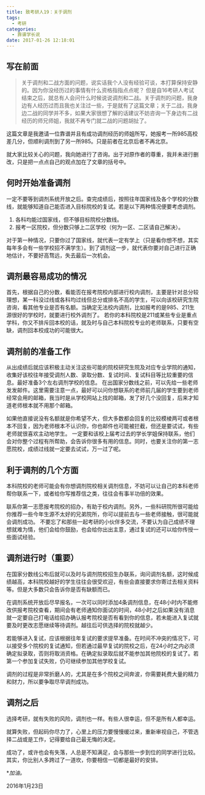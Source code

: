 ```yaml
---
title: 致考研人19：关于调剂
tags:
  - 考研
categories:
  - 靠谱学长说
date: 2017-01-26 12:18:01
---
```



## 写在前面

>关于调剂和二战方面的问题，说实话我个人没有经验可谈，本打算保持安静的。因为你没经历过的事情有什么资格指指点点呢？
>但是自16考研人考试结束之后，就总有人会问什么时候说说调剂和二战。关于调剂的问题，我身边有人经历过而且我也关注过一些，于是就有了这篇文章；关于二战，我身边二战的同学并不多，如果大家很想了解的话建议不妨咨询一下身边有二战经历的师兄师姐，我就不再专门就二战的问题胡扯了。

这篇文章是我邀请一位靠谱并且有成功调剂经历的师姐所写，她报考一所985高校差几分，但顺利调剂到了另一所985。只是前者在北京后者不再北京。

就大家比较关心的问题，我向她进行了咨询。出于对原作者的尊重，我并未进行删改，只是把一点点自己的观点加在了文章的括号中。

<!-- more -->

## 何时开始准备调剂

一定不要等到调剂系统开放之后。查完成绩后，按照往年国家线及各个学校的分数线，就能够知道自己能否进入目标院校的复试。若是以下两种情况便要考虑调剂。

1. 各科均能过国家线，但不够目标院校分数线。
2.  报考一区院校，但分数只够上二区学校（何为一区、二区请自己解决）。

对于第一种情况，只要你过了国家线，就代表一定有学上（只是看你想不想，其实每年多会有一些学校招不满学生）。到了调剂这一步，就代表你要对自己进行正确地估计，不要好高骛远，失去最后一次机会。

## 调剂最容易成功的情况

首先，根据自己的分数，看能否在报考院校内部进行校内调剂，主要是针对总分较理想，某一科没过线或各科均过线但总分或排名不高的学生，可以向该校研究生院咨询，看其他专业是否有名额。当确定无法校内调剂，比如报考的是985、211生源很好的学校时，就要进行校外调剂了。
若你的本科院校是211或某些专业是重点学科，你又不排斥回本校的话，就及时与自己本科院校专业的老师联系，只要有空缺，调剂回本校成功的可能很大。

## 调剂前的准备工作

从出成绩后就应该积极主动关注这些可能的院校研究生院及对应专业学院的通知，收集好该校往年接受调剂人数、录取分数、复试时间、复试科目等比较重要的信息。最好准备3个左右调剂学校的信息。
在出国家分数线之前，可以先给一些老师发发邮件。这里需要注意一点，最好可以问你想联系的老师前几届的学生要到老师经常会用的邮箱，我当时是从学校网站上找的邮箱，发了好几个没回复，后来才知道老师根本就不用那个邮箱。

如果他直接说没有名额就是你希望不大，但大多数都会回复的比较模棱两可或者根本不回复，因为老师根本不认识你，你也邮件也可能被拦截，但还是要试试，有些老师就很喜欢主动地学生。
一定要和该校上届考过去的学长学姐保持联系，他们会对你整个过程有所帮助，会告诉你很多有用的信息。同时，也要关注你的第一志愿院校，成绩过线就一定要去试试，万一过了呢。

## 利于调剂的几个方面

本科院校的老师可能会有你想调剂院校相关调剂信息，不妨可以让自己的本科老师帮你联系一下，或者给你写推荐信之类，往往会有事半功倍的效果。

联系你第一志愿报考院校的招办，有助于校内调剂。另外，一些科研院所很可能给你推荐一些今年生源不太好的兄弟院所，你可以提前去与一些老师接触，很可能就会调剂成功。
不要忘了和那些一起考研的小伙伴多交流，不要认为自己成绩不理想就难为情，他们会给你鼓励，也会给你出出主意，通过复试的还可以给你传授一些面试经验。

## 调剂进行时（重要）

在国家分数线公布后就可以及时与调剂院校招生办联系，询问调剂名额，这时候成绩越高，本科院校越好的学生往往会很受欢迎，有些会直接要求你寄过去相关资料等。但是大多数只会告诉你是否有缺额而已。

在调剂系统开放后尽早报名，一次可以同时添加4条调剂信息，在48小时内不能修改供报考院校查看，期间会有老师通知你面试的时间，48小时之后如果没有消息就一定要自己打电话给招办确认报考院校是否有看到你的信息，若未能进入复试就要及时更改志愿继续等待调剂。越往后可供选择的院校就越少。

若能够进入复试，应该根据往年复试的要求提早准备。在时间不冲突的情况下，可以接受多个院校的复试通知，但若通过最早复试的院校之后，在24小时之内必须确定拟录取，否则将取消资格。在确定拟录取后就不能参加其他院校的复试了。若第一个参加复试失败，仍可继续参加其他学校复试。

调剂的过程是非常折磨人的，尤其是在多个院校之间奔波，你需要耗费大量的精力和财力，所以要争取尽早调剂成功。

## 调剂之后

选择考研，就有失败的风险，调剂也一样。有些人很幸运，但不是所有人都幸运。

就算失败，但起码你尽力了，心里上的压力要慢慢缓过来，重新审视自己，不管选择二战或是工作，记得要给自己最无悔的决定。

成功了，或许也会有失落，人总是不知满足，会与那些一步到位的同学进行比较。其实，你比别人多跨过了一道坎，你要相信一切都是最好的安排。

**加油。*




2016年1月23日
